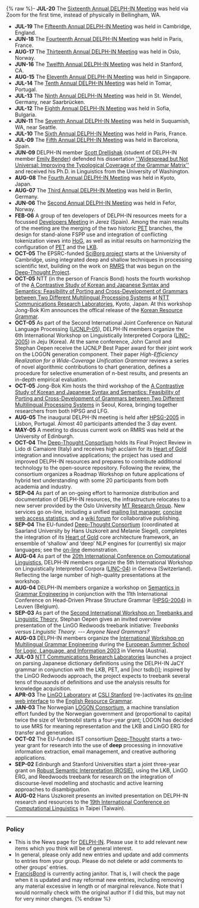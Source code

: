 {% raw %}- **JUL-20** The [Sixteenth Annual DELPH-IN Meeting](https://blog.inductorsoftware.com/docsproto/summits/BellinghamTop)
was held via Zoom for the first time, instead of physically in
Bellingham, WA.
- **JUL-19** The [Fifteenth Annual DELPH-IN Meeting](https://blog.inductorsoftware.com/docsproto/summits/CambridgeTop) was
held in Cambridge, England.
- **JUN-18** The [Fourteenth Annual DELPH-IN Meeting](https://blog.inductorsoftware.com/docsproto/summits/DiderotTop) was
held in Paris, France.
- **AUG-17** The [Thirteenth Annual DELPH-IN Meeting](https://blog.inductorsoftware.com/docsproto/summits/OsloTop) was
held in Oslo, Norway.
- **JUN-16** The [Twelfth Annual DELPH-IN Meeting](https://blog.inductorsoftware.com/docsproto/summits/StanfordTop) was
held in Stanford, CA.
- **AUG-15** The [Eleventh Annual DELPH-IN Meeting](https://blog.inductorsoftware.com/docsproto/summits/SingaporeTop) was
held in Singapore.
- **JUL-14** The [Tenth Annual DELPH-IN Meeting](https://blog.inductorsoftware.com/docsproto/summits/TomarTop) was held in
Tomar, Portugal.
- **JUL-13** The [Ninth Annual DELPH-IN Meeting](https://blog.inductorsoftware.com/docsproto/summits/SaarlandTop) was held
in St. Wendel, Germany, near Saarbrücken.
- **JUL-12** The [Eighth Annual DELPH-IN Meeting](https://blog.inductorsoftware.com/docsproto/summits/SofiaTop) was held
in Sofia, Bulgaria.
- **JUN-11** The [Seventh Annual DELPH-IN Meeting](https://blog.inductorsoftware.com/docsproto/summits/SuquamishTop) was
held in Suquamish, WA, near Seattle.
- **JUL-10** The [Sixth Annual DELPH-IN Meeting](https://blog.inductorsoftware.com/docsproto/summits/ParisTop) was held in
Paris, France.
- **JUL-09** The [Fifth Annual DELPH-IN Meeting](https://blog.inductorsoftware.com/docsproto/summits/BarcelonaTop) was
held in Barcelona, Spain.
- **JUN-09** DELPH-IN member [Scott Drellishak](https://blog.inductorsoftware.com/docsproto/summits/ScottDrellishak)
(student of DELPH-IN member [Emily Bender](https://blog.inductorsoftware.com/docsproto/summits/EmilyBender)) defended
his dissertation [''Widespread but Not Universal: Improving the
Typological Coverage of the Grammar
Matrix''](http://students.washington.edu/sfd/Drellishak%20-%20Widespread%20but%20Not%20Universal.pdf)
and received his Ph.D. in Linguistics from the University of
Washington.
- **AUG-08** The [Fourth Annual DELPH-IN Meeting](https://blog.inductorsoftware.com/docsproto/summits/KyotoTop) was held
in Kyoto, Japan.
- **AUG-07** The [Third Annual DELPH-IN Meeting](https://blog.inductorsoftware.com/docsproto/summits/BerlinTop) was held
in Berlin, Germany.
- **JUN-06** The [Second Annual DELPH-IN Meeting](https://blog.inductorsoftware.com/docsproto/summits/FeforTop) was held
in Fefor, Norway.
- **FEB-06** A group of ten developers of DELPH-IN resources meets for
a focussed [Developers Meeting](https://blog.inductorsoftware.com/docsproto/summits/JerezTop) in Jerez (Spain). Among
the main results of the meeting are the merging of the two historic
[PET](https://blog.inductorsoftware.com/docsproto/garage/PetTop) branches, the design for stand-alone FSPP use and
integration of conflicting tokenization views into
[HoG](https://blog.inductorsoftware.com/docsproto/garage/HeartofgoldTop), as well as initial results on harmonizing the
configuration of [PET](https://blog.inductorsoftware.com/docsproto/garage/PetTop) and the [LKB](https://blog.inductorsoftware.com/docsproto/tools/LkbTop).
- **OCT-05** The EPSRC-funded [SciBorg
project](http://www.sciborg.org.uk) starts at the University of
Cambridge, using integrated deep and shallow techniques in
processing scientific text, building on the work on [RMRS](https://blog.inductorsoftware.com/docsproto/tools/RmrsTop)
that was begun on the [Deep-Thought
Project](http://www.project-deepthought.net/).
- **OCT-05** NTT (in the person of Francis Bond) hosts the fourth
workshop of the [A Contrastive Study of Korean and Japanese Syntax
and Semantics: Feasibility of Porting and Cross-Development of
Grammars between Two Different Multilingual Processing
Systems](http://web.khu.ac.kr/~jongbok/projects/kor-jap-joint.html)
at [NTT Communications Research
Laboratories](http://www.kecl.ntt.co.jp/), Kyoto, Japan. At this
workshop Jong-Bok Kim announces the offical release of the [Korean
Resource Grammar](http://web.khu.ac.kr/~jongbok/projects/krg.html).
- **OCT-05** As part of the Second International Joint Conference on
Natural Language Processing
([IJCNLP-05](http://www.afnlp.org/IJCNLP05/)), DELPH-IN members
organize the 6th International Workshop on Linguistically
Interpreted Corpora
([LINC-2005](http://www.delph-in.net/events/05/linc/)) in Jeju
(Korea). At the same conference, John Carroll and Stephan Oepen
receive the IJCNLP Best Paper award for their joint work on the
LOGON generation component. Their paper *High-Efficiency Realization
for a Wide-Coverage Unification Grammar* reviews a series of novel
algorithmic contributions to chart generation, defines a procedure
for selective enumeration of n-best results, and presents an
in-depth empirical evaluation.
- **OCT-05** Jong-Bok Kim hosts the third workshop of the [A
Contrastive Study of Korean and Japanese Syntax and Semantics:
Feasibility of Porting and Cross-Development of Grammars between Two
Different Multilingual Processing
Systems](http://web.khu.ac.kr/~jongbok/projects/kor-jap-joint.html)
in Seoul, Korea, bringing together researchers from both HPSG and
LFG.
- **AUG-05** The inaugural DELPH-IN meeting is held after
[HPSG-2005](http://hpsg2005.di.fc.ul.pt/) in Lisbon, Portugal.
Almost 40 participants attended the 3 day event.
- **MAY-05** A meeting to discuss current work on RMRS was held at the
University of Edinburgh.
- **OCT-04** The [Deep-Thought
Consortium](http://www.project-deepthought.net/) holds its Final
Project Review in Lido di Camaiore (Italy) and receives high acclaim
for its [Heart of Gold](http://www.delph-in.net/hog/) integration
and innovative applications; the project has used and improved
DELPH-IN resources and prepares to contribute additional technology
to the open-source repository. Following the review, the consortium
organizes a Roadmap Workshop on future applications of hybrid text
understanding with some 20 participants from both academia and
industry.
- **SEP-04** As part of an on-going effort to harmonize distribution
and documentation of DELPH-IN resources, the infrastructure
relocates to a new server provided by the Oslo University [MT
Research Group](http://www.emmtee.net/). New services go on-line,
including a unified [mailing list
manager](http://lists.delph-in.net/), [concise web access
statistics](http://traffic.delph-in.net/), and a [wiki
forum](http://moin.delph-in.net/wiki/) for collaborative publishing.
- **SEP-04** The EU-funded [Deep-Thought
Consortium](http://www.project-deepthought.net/) (coordinated at
Saarland University by Hans Uszkoreit and Melanie Siegel), completes
the integration of its [Heart of Gold](http://www.delph-in.net/hog/)
core architecture framework, an ensemble of ‘shallow’ and ‘deep’ NLP
engines for (currently) six major languages; see the
[on-line](http://www.delph-in.net/hog/) demonstration.
- **AUG-04** As part of the [20th International Conference on
Computational Linguistics](http://www.issco.unige.ch/coling2004/),
DELPH-IN members organize the 5th International Workshop on
Linguistically Interpreted Corpora
([LINC-04](http://www.coli.uni-sb.de/linc04/)) in Geneva
(Switzerland). Reflecting the large number of high-quality
presentations at the workshop.
- **AUG-04** DELPH-IN members organize a workshop on [Semantics in
Grammar
Engineering](http://www.ccl.kuleuven.ac.be/hpsg2004/workshop.php) in
conjunction with the 11th International Conference on Head-Driven
Phrase Structure Grammar
([HPSG-2004](http://www.ccl.kuleuven.ac.be/hpsg2004/index.php)) in
Leuven (Belgium).
- **SEP-03** As part of the [Second International Workshop on
Treebanks and Linguistic
Theory](http://www.masda.vxu.se/~rics/TLT2003/), Stephan Oepen gives
an invited overview presentation of the LinGO Redwoods treebank
initiative: *Treebanks versus Linguistic Theory. --- Anyone Need
Grammars?*
- **AUG-03** DELPH-IN members organize the [International Workshop on
Multilingual Grammar
Engineering](http://www.dfki.de/~siegel/esslli/index.html) during
the [European Summer School for Logic, Language, and Information
2003](http://www.logic.at/esslli03/) in Vienna (Austria).
- **JUL-03** [NTT Communications Research
Laboratories](http://www.kecl.ntt.co.jp/) launches a project on
parsing Japanese dictionary definitions using the DELPH-IN JaCY
grammar in conjunction with the LKB, PET, and \[incr tsdb()\];
inspired by the LinGO Redwoods approach, the project expects to
treebank several tens of thousands of definitions and use the
analysis results for knowledge acquisition.
- **APR-03** The [LinGO Laboratory](http://lingo.stanford.edu) at
[CSLI Stanford](http://www-csli.stanford.edu) (re-)activates its
[on-line web interface](http://lingo.stanford.edu:8000/erg) to the
[English Resource Grammar](http://www.delph-in.net/erg/).
- **JAN-03** The Norwegian [LOGON Consortium](http://www.emmtee.net/),
a machine translation effort funded by the Norwegian government and
(proportional to capita) twice the size of Verbmobil starts a
four-year grant; LOGON has decided to use MRS for meaning
representation and the LKB and LinGO ERG for transfer and
generation.
- **OCT-02** The EU-funded IST consortium
[Deep-Thought](http://www.project-deepthought.net/) starts a
two-year grant for research into the use of **deep** processing in
innovative information extraction, email management, and creative
authoring applications.
- **SEP-02** Edinburgh and Stanford Universities start a joint
three-year grant on [Robust Semantic Interpretation
(ROSIE)](http://www.hcrc.ed.ac.uk/stanford/project-data2.cgi?datafile=data-28-03-03.tab&project=6),
using the LKB, LinGO ERG, and Reedwoods treebank for research on the
integration of discourse-level modelling and stochastic and active
learning approaches to disambiguation.
- **AUG-02** Hans Uszkoreit presents an invited presentation on
DELPH-IN research and resources to the [19th International
Conference on Computational
Linguistics](http://www.coling2002.sinica.edu.tw/) in Taipei
(Taiwain).

* * *

### Policy

- This is the News page for [DELPH-IN](../Home). Please use it to
add relevant new items which you think will be of general interest.
- In general, please only add new entries and update and add comments
to entries from your group. Please do not delete or add comments to
other groups' entries.
- [FrancisBond](https://blog.inductorsoftware.com/docsproto/summits/FrancisBond) is currently acting janitor. That is, I
will check the page when it is updated and may reformat new entries,
including removing any material excessive in length or of marginal
relevance. Note that I would normally check with the original author
if I did this, but may not for very minor changes.
<update date omitted for speed>{% endraw %}
